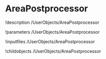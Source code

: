 <!-- MOOSE Documentation Stub: Remove this when content is added. -->

# AreaPostprocessor
!description /UserObjects/AreaPostprocessor

!parameters /UserObjects/AreaPostprocessor

!inputfiles /UserObjects/AreaPostprocessor

!childobjects /UserObjects/AreaPostprocessor
